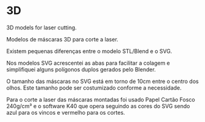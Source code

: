 # 3D
3D models for laser cutting.

Modelos de máscaras 3D para corte a laser.

Existem pequenas diferenças entre o modelo STL/Blend e o SVG.

Nos modelos SVG acrescentei as abas para facilitar a colagem e simplifiquei alguns polígonos duplos gerados pelo Blender.

O tamanho das máscaras no SVG está em torno de 10cm entre o centro dos olhos. Este tamanho pode ser costumizado conforme a necessidade.

Para o corte a laser das máscaras montadas foi usado Papel Cartão Fosco 240g/cm³ e o software K40 que opera seguindo as cores do SVG sendo azul para os vincos e vermelho para os cortes.
